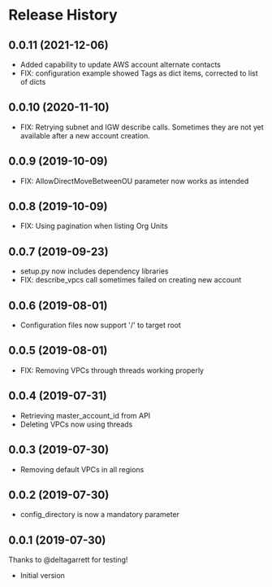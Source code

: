 # Release History

## 0.0.11 (2021-12-06)

- Added capability to update AWS account alternate contacts
- FIX: configuration example showed Tags as dict items, corrected to list of dicts

## 0.0.10 (2020-11-10)

- FIX: Retrying subnet and IGW describe calls. Sometimes they are not yet available after a new account creation.

## 0.0.9 (2019-10-09)

- FIX: AllowDirectMoveBetweenOU parameter now works as intended

## 0.0.8 (2019-10-09)

- FIX: Using pagination when listing Org Units

## 0.0.7 (2019-09-23)

- setup.py now includes dependency libraries
- FIX: describe_vpcs call sometimes failed on creating new account

## 0.0.6 (2019-08-01)

- Configuration files now support '/' to target root

## 0.0.5 (2019-08-01)

- FIX: Removing VPCs through threads working properly

## 0.0.4 (2019-07-31)

- Retrieving master_account_id from API
- Deleting VPCs now using threads

## 0.0.3 (2019-07-30)

- Removing default VPCs in all regions

## 0.0.2 (2019-07-30)

- config_directory is now a mandatory parameter

## 0.0.1 (2019-07-30)

Thanks to @deltagarrett for testing!

- Initial version
